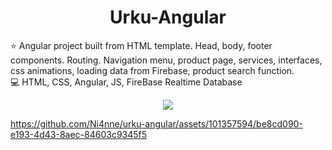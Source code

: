 
<h1 align="center"> Urku-Angular </h1>

:star: Angular project built from HTML template. Head, body, footer components. Routing. Navigation menu, product page, services, interfaces, css animations, loading data from Firebase, product search function.<br>
:computer: HTML, CSS, Angular, JS, FireBase Realtime Database <br> 

<p align="center"><img src="https://img.shields.io/badge/STATUS-TERMINADO-green"></p>


https://github.com/Ni4nne/urku-angular/assets/101357594/be8cd090-e193-4d43-8aec-84603c9345f5

